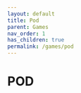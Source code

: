 ```yaml
---
layout: default
title: Pod
parent: Games
nav_order: 1
has_children: true
permalink: /games/pod
---
```


#   POD
